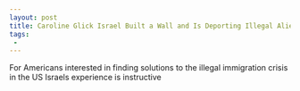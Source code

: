```yaml
---
layout: post
title: Caroline Glick Israel Built a Wall and Is Deporting Illegal Aliens America Can Learn
tags:
 -
---
```

For Americans interested in finding solutions to the illegal immigration crisis in the US Israels experience is instructive
